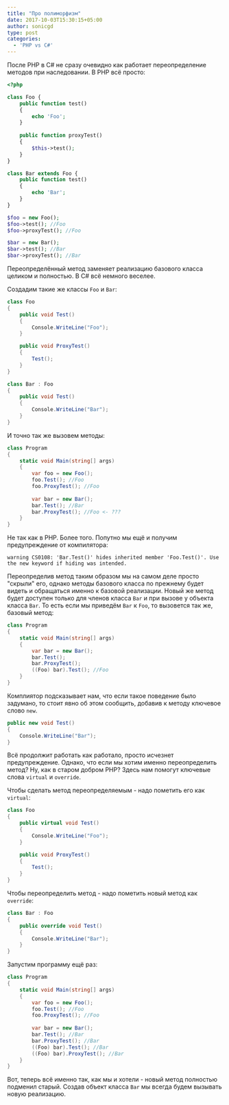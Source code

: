 ```yaml
---
title: "Про полиморфизм"
date: 2017-10-03T15:30:15+05:00
author: sonicgd
type: post
categories:
  - 'PHP vs C#'
---
```


После PHP в C# не сразу очевидно как работает переопределение методов при наследовании. В PHP всё просто:

```php
<?php

class Foo {
    public function test()
    {
        echo 'Foo';
    }
    
    public function proxyTest()
    {
        $this->test();
    }
}

class Bar extends Foo {
    public function test()
    {
        echo 'Bar';
    }
}

$foo = new Foo();
$foo->test(); //Foo
$foo->proxyTest(); //Foo

$bar = new Bar();
$bar->test(); //Bar
$bar->proxyTest(); //Bar
```

Переопределённый метод заменяет реализацию базового класса целиком и полностью. В C# всё немного веселее.
<!--more-->


Создадим такие же классы `Foo` и `Bar`:

```csharp
class Foo
{
    public void Test()
    {
        Console.WriteLine("Foo");
    }

    public void ProxyTest()
    {
        Test();
    }
}

class Bar : Foo
{
    public void Test()
    {
        Console.WriteLine("Bar");
    }
}
```

И точно так же вызовем методы:

```csharp
class Program
{
    static void Main(string[] args)
    {
        var foo = new Foo();
        foo.Test(); //Foo
        foo.ProxyTest(); //Foo
        
        var bar = new Bar();
        bar.Test(); //Bar
        bar.ProxyTest(); //Foo <- ???
    }
}
```

Не так как в PHP. Более того. Попутно мы ещё и получим предупреждение от компилятора:

```
warning CS0108: 'Bar.Test()' hides inherited member 'Foo.Test()'. Use the new keyword if hiding was intended.
```

Переопределив метод таким образом мы на самом деле просто "скрыли" его, однако методы базового класса по прежнему будет видеть и обращаться именно к базовой реализации. Новый же метод будет доступен только для членов класса `Bar` и при вызове у объекта класса `Bar`. То есть если мы приведём `Bar` к `Foo`, то вызовется так же, базовый метод:

```csharp
class Program
{
    static void Main(string[] args)
    {
        var bar = new Bar();
        bar.Test();
        bar.ProxyTest();
        ((Foo) bar).Test(); //Foo
    }
}
```

Комплиятор подсказывает нам, что если такое поведение было задумано, то стоит явно об этом сообщить, добавив к методу ключевое слово `new`.

```csharp
public new void Test()
{
    Console.WriteLine("Bar");
}

```

Всё продолжит работать как работало, просто исчезнет предупреждение. Однако, что если мы хотим именно переопределить метод? Ну, как в старом добром PHP? Здесь нам помогут ключевые слова `virtual` и `override`.

Чтобы сделать метод переопределяемым - надо пометить его как `virtual`:

```csharp
class Foo
{
    public virtual void Test()
    {
        Console.WriteLine("Foo");
    }

    public void ProxyTest()
    {
        Test();
    }
}
```

Чтобы переопределить метод - надо пометить новый метод как `override`:

```csharp
class Bar : Foo
{
    public override void Test()
    {
        Console.WriteLine("Bar");
    }
}
```

Запустим программу ещё раз:

```csharp
class Program
{
    static void Main(string[] args)
    {
        var foo = new Foo();
        foo.Test(); //Foo
        foo.ProxyTest(); //Foo
        
        var bar = new Bar();
        bar.Test(); //Bar
        bar.ProxyTest(); //Bar
        ((Foo) bar).Test(); //Bar
        ((Foo) bar).ProxyTest(); //Bar
    }
}
```

Вот, теперь всё именно так, как мы и хотели - новый метод полностью подменил старый. Создав объект класса `Bar` мы всегда будем вызывать новую реализацию.